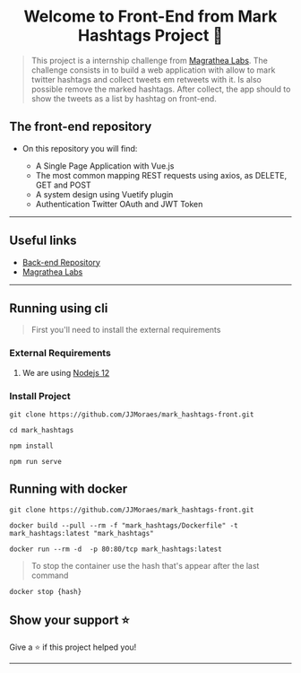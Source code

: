 <h1 align="center">Welcome to Front-End from Mark Hashtags Project 👋</h1>

> This project is a internship challenge from [Magrathea Labs](https://magrathealabs.com). The challenge consists in to build a web application with allow to mark twitter hashtags and collect tweets em retweets with it. Is also possible remove the marked hashtags. After collect, the app should to show the tweets as a list by hashtag on front-end.


## The front-end repository

- On this repository you will find:

    - A Single Page Application with Vue.js
    - The most common mapping REST requests using axios, as DELETE, GET and POST
    - A system design using Vuetify plugin
    - Authentication Twitter OAuth and JWT Token

***


## Useful links
- [Back-end Repository](https://github.com/JJMoraes/mark_hashtags-back.git)
- [Magrathea Labs](https://magrathealabs.com)

***

## Running using cli

> First you'll need to install the external requirements

### External Requirements

1. We are using [Nodejs 12](nodejs.org)

### Install Project
```git clone https://github.com/JJMoraes/mark_hashtags-front.git```

```cd mark_hashtags```

```npm install```

```npm run serve```

## Running with docker

```git clone https://github.com/JJMoraes/mark_hashtags-front.git```

```docker build --pull --rm -f "mark_hashtags/Dockerfile" -t mark_hashtags:latest "mark_hashtags"```

```docker run --rm -d  -p 80:80/tcp mark_hashtags:latest```

> To stop the container use the hash that's appear after the last command

```docker stop {hash}```

## Show your support ⭐️

Give a ⭐️ if this project helped you!
***